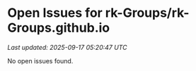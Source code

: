 # Open Issues for rk-Groups/rk-Groups.github.io

*Last updated: 2025-09-17 05:20:47 UTC*

No open issues found.
